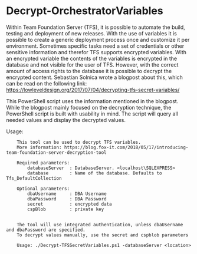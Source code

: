 # Decrypt-OrchestratorVariables

Within Team Foundation Server (TFS), it is possible to automate the build, testing and deployment of new releases. With the use of variables it is possible to create a generic deployment process once and customize it per environment. Sometimes specific tasks need a set of credentials or other sensitive information and therefor TFS supports encrypted variables. 
With an encrypted variable the contents of the variables is encrypted in the database and not visible for the user of TFS.
However, with the correct amount of access rights to the database it is possible to decrypt the encrypted content. Sebastian Solnica wrote a blogpost about this, which can be read on the following link: https://lowleveldesign.org/2017/07/04/decrypting-tfs-secret-variables/

This PowerShell script uses the information mentioned in the blogpost. While the blogpost mainly focused on the decryption technique, the PowerShell script is built with usability in mind. The script will query all needed values and display the decrypted values. 

Usage:

```
    This tool can be used to decrypt TFS variables. 
    More information: https://blog.fox-it.com/2018/05/17/introducing-team-foundation-server-decryption-tool

    Required parameters:
        databaseServer  : DatabaseServer. <localhost\SQLEXPRESS>
        database        : Name of the database. Defaults to Tfs_DefaultCollection
  
    Optional parameters:
        dbaUsername     : DBA Username
        dbaPassword     : DBA Password
        secret          : encrypted data
        cspBlob         : private key


    The tool will use integrated authentication, unless dbaUsername and dbaPassword are specified.
    To decrypt values manually, use the secret and cspblob parameters 

    Usage: ./Decrypt-TFSSecretVariables.ps1 -databaseServer <location>
    
```
